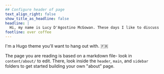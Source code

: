 ```yaml
---
## Configure header of page
text_align_right: false
show_title_as_headline: false
headline: |
  Hi, my name is Lucy D'Agostino McGowan. These days I like to discuss
footline: over coffee
---
```


<!-- this is a subheadline -->
I'm a Hugo theme you'll want to hang out with. :fr: 

The page you are reading is based on a markdown file- look in `content/about/` to edit. There, look inside the `header`, `main`, and `sidebar` folders to get started building your own "about" page.